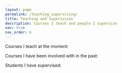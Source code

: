 ```yaml
---
layout: page
permalink: /teaching_supervising/
title: Teaching and Supervision
description: Courses I teach and people I supervise
nav: true
nav_order: 6
---
```


Courses I teach at the moment:

Courses I have been involved with in the past:

Students I have supervised:



